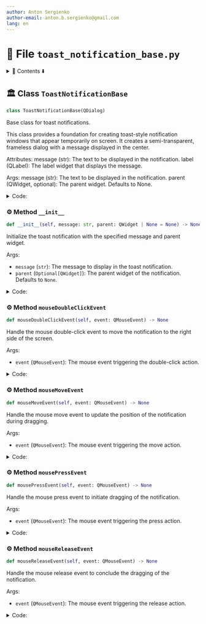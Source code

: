 ```yaml
---
author: Anton Sergienko
author-email: anton.b.sergienko@gmail.com
lang: en
---
```


# 📄 File `toast_notification_base.py`

<details>
<summary>📖 Contents ⬇️</summary>

## Contents

- [🏛️ Class `ToastNotificationBase`](#%EF%B8%8F-class-toastnotificationbase)
  - [⚙️ Method `__init__`](#%EF%B8%8F-method-__init__)
  - [⚙️ Method `mouseDoubleClickEvent`](#%EF%B8%8F-method-mousedoubleclickevent)
  - [⚙️ Method `mouseMoveEvent`](#%EF%B8%8F-method-mousemoveevent)
  - [⚙️ Method `mousePressEvent`](#%EF%B8%8F-method-mousepressevent)
  - [⚙️ Method `mouseReleaseEvent`](#%EF%B8%8F-method-mousereleaseevent)

</details>

## 🏛️ Class `ToastNotificationBase`

```python
class ToastNotificationBase(QDialog)
```

Base class for toast notifications.

This class provides a foundation for creating toast-style notification windows
that appear temporarily on screen. It creates a semi-transparent, frameless
dialog with a message displayed in the center.

Attributes:
message (str): The text to be displayed in the notification.
label (QLabel): The label widget that displays the message.

Args:
message (str): The text to be displayed in the notification.
parent (QWidget, optional): The parent widget. Defaults to None.

<details>
<summary>Code:</summary>

```python
class ToastNotificationBase(QDialog):

    def __init__(self, message: str, parent: QWidget | None = None) -> None:
        """Initialize the toast notification with the specified message and parent widget.

        Args:

        - `message` (`str`): The message to display in the toast notification.
        - `parent` (`Optional[QWidget]`): The parent widget of the notification. Defaults to `None`.

        """
        super().__init__(parent)

        # Window settings
        self.setWindowFlags(Qt.WindowType.Tool | Qt.WindowType.FramelessWindowHint | Qt.WindowType.WindowStaysOnTopHint)
        self.setAttribute(Qt.WidgetAttribute.WA_TranslucentBackground)

        # Message display
        self.message = message
        self.label = QLabel(self.message, self)
        self.label.setAlignment(Qt.AlignmentFlag.AlignCenter)
        self.label.setStyleSheet(
            "background-color: rgba(40, 40, 40, 230);"
            "color: white;"
            "padding: 15px 20px;"
            "border-radius: 10px;"
            "font-size: 16pt;"
            "font-weight: bold;",
        )

        # Layout setup
        layout = QVBoxLayout()
        layout.addWidget(self.label)
        layout.setContentsMargins(0, 0, 0, 0)
        self.setLayout(layout)

        # Dragging tracking variables
        self.dragging = False
        self.drag_position = QPoint()

        # Enable mouse tracking for drag operations
        self.setMouseTracking(True)

        # Set cursor to indicate draggable window
        self.setCursor(Qt.CursorShape.OpenHandCursor)

    def mouseDoubleClickEvent(self, event: QMouseEvent) -> None:  # noqa: N802
        """Handle the mouse double-click event to move the notification to the right side of the screen.

        Args:

        - `event` (`QMouseEvent`): The mouse event triggering the double-click action.

        """
        if event.button() == Qt.MouseButton.LeftButton:
            # Get the screen geometry
            screen = QApplication.primaryScreen()
            screen_geometry = screen.geometry()

            # Calculate position at the right side of the screen
            # Position it with some margin from the right edge
            margin = 20
            new_x = screen_geometry.width() - self.width() - margin
            new_y = self.y()  # Keep the current vertical position

            # Move the notification to the right side
            self.move(new_x, new_y)
            event.accept()

    def mouseMoveEvent(self, event: QMouseEvent) -> None:  # noqa: N802
        """Handle the mouse move event to update the position of the notification during dragging.

        Args:

        - `event` (`QMouseEvent`): The mouse event triggering the move action.

        """
        if event.buttons() & Qt.MouseButton.LeftButton and self.dragging:
            self.move(event.globalPosition().toPoint() - self.drag_position)
            event.accept()

    def mousePressEvent(self, event: QMouseEvent) -> None:  # noqa: N802
        """Handle the mouse press event to initiate dragging of the notification.

        Args:

        - `event` (`QMouseEvent`): The mouse event triggering the press action.

        """
        if event.button() == Qt.MouseButton.LeftButton:
            self.dragging = True
            self.drag_position = event.globalPosition().toPoint() - self.frameGeometry().topLeft()
            self.setCursor(Qt.CursorShape.ClosedHandCursor)  # Change cursor to indicate active dragging
            event.accept()

    def mouseReleaseEvent(self, event: QMouseEvent) -> None:  # noqa: N802
        """Handle the mouse release event to conclude the dragging of the notification.

        Args:

        - `event` (`QMouseEvent`): The mouse event triggering the release action.

        """
        if event.button() == Qt.MouseButton.LeftButton and self.dragging:
            self.dragging = False
            self.setCursor(Qt.CursorShape.OpenHandCursor)  # Restore cursor to indicate draggable state
            event.accept()
```

</details>

### ⚙️ Method `__init__`

```python
def __init__(self, message: str, parent: QWidget | None = None) -> None
```

Initialize the toast notification with the specified message and parent widget.

Args:

- `message` (`str`): The message to display in the toast notification.
- `parent` (`Optional[QWidget]`): The parent widget of the notification. Defaults to `None`.

<details>
<summary>Code:</summary>

```python
def __init__(self, message: str, parent: QWidget | None = None) -> None:
        super().__init__(parent)

        # Window settings
        self.setWindowFlags(Qt.WindowType.Tool | Qt.WindowType.FramelessWindowHint | Qt.WindowType.WindowStaysOnTopHint)
        self.setAttribute(Qt.WidgetAttribute.WA_TranslucentBackground)

        # Message display
        self.message = message
        self.label = QLabel(self.message, self)
        self.label.setAlignment(Qt.AlignmentFlag.AlignCenter)
        self.label.setStyleSheet(
            "background-color: rgba(40, 40, 40, 230);"
            "color: white;"
            "padding: 15px 20px;"
            "border-radius: 10px;"
            "font-size: 16pt;"
            "font-weight: bold;",
        )

        # Layout setup
        layout = QVBoxLayout()
        layout.addWidget(self.label)
        layout.setContentsMargins(0, 0, 0, 0)
        self.setLayout(layout)

        # Dragging tracking variables
        self.dragging = False
        self.drag_position = QPoint()

        # Enable mouse tracking for drag operations
        self.setMouseTracking(True)

        # Set cursor to indicate draggable window
        self.setCursor(Qt.CursorShape.OpenHandCursor)
```

</details>

### ⚙️ Method `mouseDoubleClickEvent`

```python
def mouseDoubleClickEvent(self, event: QMouseEvent) -> None
```

Handle the mouse double-click event to move the notification to the right side of the screen.

Args:

- `event` (`QMouseEvent`): The mouse event triggering the double-click action.

<details>
<summary>Code:</summary>

```python
def mouseDoubleClickEvent(self, event: QMouseEvent) -> None:  # noqa: N802
        if event.button() == Qt.MouseButton.LeftButton:
            # Get the screen geometry
            screen = QApplication.primaryScreen()
            screen_geometry = screen.geometry()

            # Calculate position at the right side of the screen
            # Position it with some margin from the right edge
            margin = 20
            new_x = screen_geometry.width() - self.width() - margin
            new_y = self.y()  # Keep the current vertical position

            # Move the notification to the right side
            self.move(new_x, new_y)
            event.accept()
```

</details>

### ⚙️ Method `mouseMoveEvent`

```python
def mouseMoveEvent(self, event: QMouseEvent) -> None
```

Handle the mouse move event to update the position of the notification during dragging.

Args:

- `event` (`QMouseEvent`): The mouse event triggering the move action.

<details>
<summary>Code:</summary>

```python
def mouseMoveEvent(self, event: QMouseEvent) -> None:  # noqa: N802
        if event.buttons() & Qt.MouseButton.LeftButton and self.dragging:
            self.move(event.globalPosition().toPoint() - self.drag_position)
            event.accept()
```

</details>

### ⚙️ Method `mousePressEvent`

```python
def mousePressEvent(self, event: QMouseEvent) -> None
```

Handle the mouse press event to initiate dragging of the notification.

Args:

- `event` (`QMouseEvent`): The mouse event triggering the press action.

<details>
<summary>Code:</summary>

```python
def mousePressEvent(self, event: QMouseEvent) -> None:  # noqa: N802
        if event.button() == Qt.MouseButton.LeftButton:
            self.dragging = True
            self.drag_position = event.globalPosition().toPoint() - self.frameGeometry().topLeft()
            self.setCursor(Qt.CursorShape.ClosedHandCursor)  # Change cursor to indicate active dragging
            event.accept()
```

</details>

### ⚙️ Method `mouseReleaseEvent`

```python
def mouseReleaseEvent(self, event: QMouseEvent) -> None
```

Handle the mouse release event to conclude the dragging of the notification.

Args:

- `event` (`QMouseEvent`): The mouse event triggering the release action.

<details>
<summary>Code:</summary>

```python
def mouseReleaseEvent(self, event: QMouseEvent) -> None:  # noqa: N802
        if event.button() == Qt.MouseButton.LeftButton and self.dragging:
            self.dragging = False
            self.setCursor(Qt.CursorShape.OpenHandCursor)  # Restore cursor to indicate draggable state
            event.accept()
```

</details>
